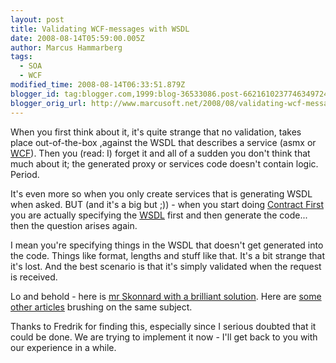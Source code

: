 ```yaml
---
layout: post
title: Validating WCF-messages with WSDL
date: 2008-08-14T05:59:00.005Z
author: Marcus Hammarberg
tags:
  - SOA
  - WCF
modified_time: 2008-08-14T06:33:51.879Z
blogger_id: tag:blogger.com,1999:blog-36533086.post-6621610237746349724
blogger_orig_url: http://www.marcusoft.net/2008/08/validating-wcf-messages-with-wsdl.html
---
```



When you first think about it, it's quite strange that no
validation, takes place out-of-the-box ,against the <span
id="SPELLING_ERROR_0" class="blsp-spelling-error">WSDL that
describes a service (asmx or [WCF](http://en.wikipedia.org/wiki/Windows_Communication_Foundation)).
Then you (read: I) forget it and all of a sudden you don't think that
much about it; the generated proxy or services code doesn't contain
logic. Period.

It's even more so when you only create services that is generating WSDL when
asked. BUT (and it's a big but ;)) - when you start doing [Contract
First](http://en.wikipedia.org/wiki/Design_by_contract) you are actually
specifying the [WSDL](http://en.wikipedia.org/wiki/Web_Services_Description_Language)
first and then generate the code... then the question arises again.

I mean you're specifying things in the
WSDL that
doesn't get generated into the code. Things like format, lengths and
stuff like that. It's a bit strange that it's lost. And the best
scenario is that it's simply validated when the request is received.

Lo and behold - here is [mr Skonnard with a brilliant
solution](http://www.pluralsight.com/community/blogs/aaron/archive/2006/04/20/22181.aspx).
Here are [some other
articles](http://www.codeplex.com/WCFSecurity/Wiki/View.aspx?title=How%20To%20-%20Perform%20Message%20Validation%20with%20Schemas%20in%20WCF&referringTitle=How%20Tos)
brushing on the same subject.

Thanks to Fredrik for finding this, especially
since I serious doubted that it could be done. We are trying to
implement it now - I'll get back to you with our experience in a while.
